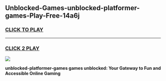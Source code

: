 
## Unblocked-Games-unblocked-platformer-games-Play-Free-14a6j
<h3>
<a href="https://premium76.site?title=unblocked-platformer-games&ref=21A">CLICK TO PLAY</a></h3>
<hr>

<h3>
<a href="https://premium76.site?title=unblocked-platformer-games&ref=21A">CLICK 2 PLAY</a>
  
</h3>

<a href="https://premium76.site?title=unblocked-platformer-games&ref=21A"><img src="https://clearcache.store/games.png"></a>


**unblocked-platformer-games games unblocked: Your Gateway to Fun and Accessible Online Gaming**
